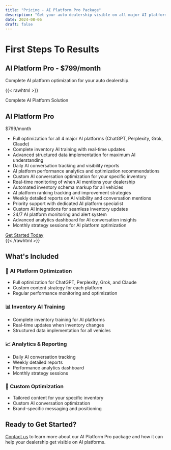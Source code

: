 ```yaml
---
title: "Pricing - AI Platform Pro Package"
description: "Get your auto dealership visible on all major AI platforms with our comprehensive AI Platform Pro package."
date: 2024-08-06
draft: false
---
```


# First Steps To Results

## AI Platform Pro - $799/month

Complete AI platform optimization for your auto dealership.

{{< rawhtml >}}
<div class="pricing-card featured">
    <div class="featured-badge">Complete AI Platform Solution</div>
    <h2>AI Platform Pro</h2>
    <div class="price">$799<span>/month</span></div>
    <ul class="features-list">
        <li>Full optimization for all 4 major AI platforms (ChatGPT, Perplexity, Grok, Claude)</li>
        <li>Complete inventory AI training with real-time updates</li>
        <li>Advanced structured data implementation for maximum AI understanding</li>
        <li>Daily AI conversation tracking and visibility reports</li>
        <li>AI platform performance analytics and optimization recommendations</li>
        <li>Custom AI conversation optimization for your specific inventory</li>
        <li>Real-time monitoring of when AI mentions your dealership</li>
        <li>Automated inventory schema markup for all vehicles</li>
        <li>AI platform ranking tracking and improvement strategies</li>
        <li>Weekly detailed reports on AI visibility and conversation mentions</li>
        <li>Priority support with dedicated AI platform specialist</li>
        <li>Custom AI integrations for seamless inventory updates</li>
        <li>24/7 AI platform monitoring and alert system</li>
        <li>Advanced analytics dashboard for AI conversation insights</li>
        <li>Monthly strategy sessions for AI platform optimization</li>
    </ul>
    <a href="/contact/" class="cta-button">Get Started Today</a>
</div>
{{< /rawhtml >}}

## What's Included

### 🤖 AI Platform Optimization
- Full optimization for ChatGPT, Perplexity, Grok, and Claude
- Custom content strategy for each platform
- Regular performance monitoring and optimization

### 📊 Inventory AI Training
- Complete inventory training for AI platforms
- Real-time updates when inventory changes
- Structured data implementation for all vehicles

### 📈 Analytics & Reporting
- Daily AI conversation tracking
- Weekly detailed reports
- Performance analytics dashboard
- Monthly strategy sessions

### 🎯 Custom Optimization
- Tailored content for your specific inventory
- Custom AI conversation optimization
- Brand-specific messaging and positioning

## Ready to Get Started?

[Contact us](/contact/) to learn more about our AI Platform Pro package and how it can help your dealership get visible on AI platforms. 
